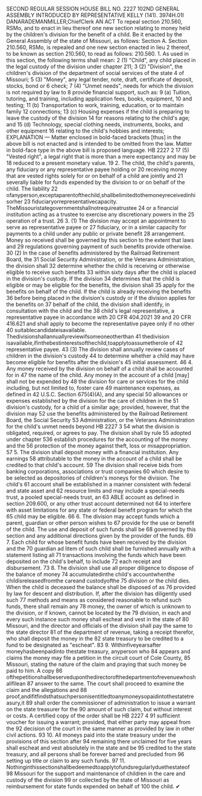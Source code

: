 SECOND REGULAR SESSION
HOUSE BILL NO. 2227
102ND GENERAL ASSEMBLY
INTRODUCED BY REPRESENTATIVE KELLY (141).
3974H.01I DANARADEMANMILLER,ChiefClerk
AN ACT
To repeal section 210.560, RSMo, and to enact in lieu thereof one new section relating to
money held by the children's division for the benefit of a child.
Be it enacted by the General Assembly of the state of Missouri, as follows:
Section A. Section 210.560, RSMo, is repealed and one new section enacted in lieu
2 thereof, to be known as section 210.560, to read as follows:
210.560. 1. As used in this section, the following terms shall mean:
2 (1) "Child", any child placed in the legal custody of the division under chapter 211;
3 (2) "Division", the children's division of the department of social services of the state
4 of Missouri;
5 (3) "Money", any legal tender, note, draft, certificate of deposit, stocks, bond or
6 check;
7 (4) "Unmet needs", needs for which the division is not required by law to
8 provide financial support, such as:
9 (a) Tuition, tutoring, and training, including application fees, books, equipment,
10 and testing;
11 (b) Transportation to work, training, education, or to maintain family
12 connections;
13 (c) Housing expenses if the child is preparing to leave the custody of the division
14 for reasons relating to the child's age; and
15 (d) Technology, special clothing needs, instruments, books, and other equipment
16 relating to the child's hobbies and interests;
EXPLANATION — Matter enclosed in bold-faced brackets [thus] in the above bill is not enacted and is
intended to be omitted from the law. Matter in bold-face type in the above bill is proposed language.
HB 2227 2
17 (5) "Vested right", a legal right that is more than a mere expectancy and may be
18 reduced to a present monetary value.
19 2. The child, the child's parents, any fiduciary or any representative payee holding or
20 receiving money that are vested rights solely for or on behalf of a child are jointly and
21 severally liable for funds expended by the division to or on behalf of the child. The liability
22 ofanyperson,exceptaparentofthechild,shallbelimitedtothemoneyreceivedinhisorher
23 fiduciaryorrepresentativecapacity. TheMissouristategovernmentshallnotrequireatrustee
24 or a financial institution acting as a trustee to exercise any discretionary powers in the
25 operation of a trust.
26 3. (1) The division may accept an appointment to serve as representative payee or
27 fiduciary, or in a similar capacity for payments to a child under any public or private benefit
28 arrangement. Money so received shall be governed by this section to the extent that laws and
29 regulations governing payment of such benefits provide otherwise.
30 (2) In the case of benefits administered by the Railroad Retirement Board, the
31 Social Security Administration, or the Veterans Administration, the division shall
32 determine whether the child is receiving or otherwise eligible to receive such benefits
33 within sixty days after the child is placed in the division's custody. If the division
34 determines that the child is eligible or may be eligible for the benefits, the division shall
35 apply for the benefits on behalf of the child. If the child is already receiving the benefits
36 before being placed in the division's custody or if the division applies for the benefits on
37 behalf of the child, the division shall identify, in consultation with the child and the
38 child's legal representative, a representative payee in accordance with 20 CFR 404.2021
39 and 20 CFR 416.621 and shall apply to become the representative payee only if no other
40 suitablecandidateisavailable. Thedivisionshallannuallyreviewifsomeoneotherthan
41 thedivision isavailable,ifinthebestinterestsofthechild,toapplytoassumetherole of
42 representative payee.
43 (3) The division shall annually review cases of children in the division's custody
44 to determine whether a child may have become eligible for benefits after the division's
45 initial assessment.
46 4. Any money received by the division on behalf of a child shall be accounted for in
47 the name of the child. Any money in the account of a child [may] shall not be expended by
48 the division for care or services for the child including, but not limited to, foster care
49 maintenance expenses, as defined in 42 U.S.C. Section 675(4)(A), and any special
50 allowances or expenses established by the division for the care of children in the
51 division's custody, for a child of a similar age; provided, however, that the division may
52 use the benefits administered by the Railroad Retirement Board, the Social Security
53 Administration, or the Veterans Administration for the child's unmet needs beyond
HB 2227 3
54 what the division is obligated, required, or agrees to pay. The division shall by rule
55 adopted under chapter 536 establish procedures for the accounting of the money and the
56 protection of the money against theft, loss or misappropriation.
57 5. The division shall deposit money with a financial institution. Any earnings
58 attributable to the money in the account of a child shall be credited to that child's account.
59 The division shall receive bids from banking corporations, associations or trust companies
60 which desire to be selected as depositories of children's moneys for the division. The child's
61 account shall be established in a manner consistent with federal and state asset and
62 resource limits and may include a special-needs trust, a pooled special-needs trust, an
63 ABLE account as defined in section 209.600, or any other trust account determined not
64 to interfere with asset limitations for any state or federal benefit program for which the
65 child may be eligible.
66 6. The division may accept funds which a parent, guardian or other person wishes to
67 provide for the use or benefit of the child. The use and deposit of such funds shall be
68 governed by this section and any additional directions given by the provider of the funds.
69 7. Each child for whose benefit funds have been received by the division and the
70 guardian ad litem of such child shall be furnished annually with a statement listing all
71 transactions involving the funds which have been deposited on the child's behalf, to include
72 each receipt and disbursement.
73 8. The division shall use all proper diligence to dispose of the balance of money
74 accumulatedinthe child's accountwhenthe childisreleasedfromthe careand custodyofthe
75 division or the child dies. When the child is deceased the balance shall be disposed of as
76 provided by law for descent and distribution. If, after the division has diligently used such
77 methods and means as considered reasonable to refund such funds, there shall remain any
78 money, the owner of which is unknown to the division, or if known, cannot be located by the
79 division, in each and every such instance such money shall escheat and vest in the state of
80 Missouri, and the director and officials of the division shall pay the same to the state director
81 of the department of revenue, taking a receipt therefor, who shall deposit the money in the
82 state treasury to be credited to a fund to be designated as "escheat".
83 9. Withinfiveyearsafter moneyhasbeenpaidinto thestate treasury, anyperson who
84 appears and claims the money may file a petition in the circuit court of Cole County,
85 Missouri, stating the nature of the claim and praying that such money be paid to him. A copy
86 ofthepetitionshallbeserveduponthedirectorofthedepartmentofrevenuewhoshallfilean
87 answer to the same. The court shall proceed to examine the claim and the allegations and
88 proof,andifitfindsthatsuchpersonisentitledtoanymoneysopaidintothestatetreasury,it
89 shall order the commissioner of administration to issue a warrant on the state treasurer for the
90 amount of such claim, but without interest or costs. A certified copy of the order shall be
HB 2227 4
91 sufficient voucher for issuing a warrant; provided, that either party may appeal from the
92 decision of the court in the same manner as provided by law in other civil actions.
93 10. All moneys paid into the state treasury under the provisions of this section after
94 remaining there unclaimed for five years shall escheat and vest absolutely in the state and be
95 credited to the state treasury, and all persons shall be forever barred and precluded from
96 setting up title or claim to any such funds.
97 11. Nothinginthissectionshallbedeemedtoapplytofundsregularlyduethestateof
98 Missouri for the support and maintenance of children in the care and custody of the division
99 or collected by the state of Missouri as reimbursement for state funds expended on behalf of
100 the child.
✔